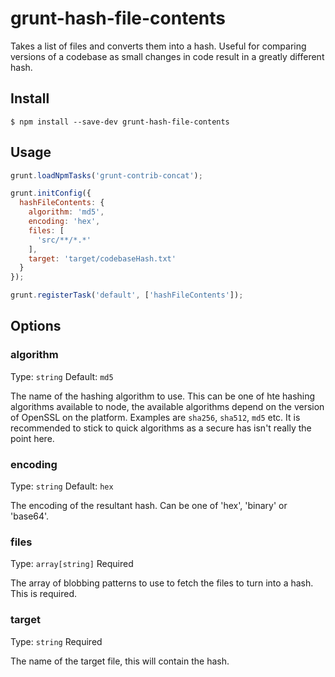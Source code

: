 # grunt-hash-file-contents

Takes a list of files and converts them into a hash. Useful for comparing versions of a codebase as small changes in code result in a greatly different hash.

## Install

```
$ npm install --save-dev grunt-hash-file-contents
```

## Usage

```js
grunt.loadNpmTasks('grunt-contrib-concat');

grunt.initConfig({
  hashFileContents: {
    algorithm: 'md5',
    encoding: 'hex',
    files: [
      'src/**/*.*'
    ],
    target: 'target/codebaseHash.txt'
  }
});

grunt.registerTask('default', ['hashFileContents']);
```

## Options

### algorithm

Type: `string`
Default: `md5`

The name of the hashing algorithm to use. This can be one of hte hashing algorithms available to node, the available algorithms depend on the version of OpenSSL on the platform. Examples are `sha256`, `sha512`, `md5` etc. It is recommended to stick to quick algorithms as a secure has isn't really the point here. 

### encoding

Type: `string`
Default: `hex`

The encoding of the resultant hash. Can be one of 'hex', 'binary' or 'base64'.

### files

Type: `array[string]`
Required

The array of blobbing patterns to use to fetch the files to turn into a hash. This is required.

### target

Type: `string`
Required

The name of the target file, this will contain the hash.